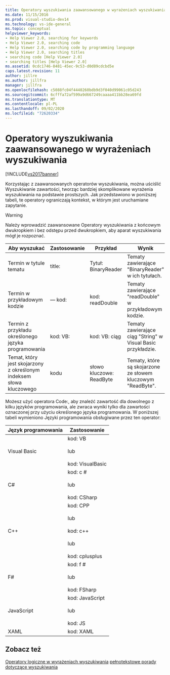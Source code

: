 ```yaml
---
title: Operatory wyszukiwania zaawansowanego w wyrażeniach wyszukiwania | Microsoft Docs
ms.date: 11/15/2016
ms.prod: visual-studio-dev14
ms.technology: vs-ide-general
ms.topic: conceptual
helpviewer_keywords:
- Help Viewer 2.0, searching for keywords
- Help Viewer 2.0, searching code
- Help Viewer 2.0, searching code by programming language
- Help Viewer 2.0, searching titles
- searching code [Help Viewer 2.0]
- searching titles [Help Viewer 2.0]
ms.assetid: 0cdc1746-8481-45ec-9c53-d0d89cdcbd5e
caps.latest.revision: 11
author: jillre
ms.author: jillfra
manager: jillfra
ms.openlocfilehash: c5088fc04f4440260bdb9d3f040d99061c05d243
ms.sourcegitcommit: 6cfffa72af599a9d667249caaaa411bb28ea69fd
ms.translationtype: MT
ms.contentlocale: pl-PL
ms.lasthandoff: 09/02/2020
ms.locfileid: "72620334"
---
```

# <a name="advanced-search-operators-in-search-expressions"></a>Operatory wyszukiwania zaawansowanego w wyrażeniach wyszukiwania
[!INCLUDE[vs2017banner](../includes/vs2017banner.md)]

Korzystając z zaawansowanych operatorów wyszukiwania, można uściślić Wyszukiwanie zawartości, tworząc bardziej skomplikowane wyrażenia wyszukiwania na podstawie prostszych. Jak przedstawiono w poniższej tabeli, te operatory ograniczają kontekst, w którym jest uruchamiane zapytanie.

> [!WARNING]
> Należy wprowadzić zaawansowane Operatory wyszukiwania z końcowym dwukropkiem i bez odstępu przed dwukropkiem, aby aparat wyszukiwania mógł je rozpoznać.

|Aby wyszukać|Zastosowanie|Przykład|Wynik|
|-------------------|---------|-------------|------------|
|Termin w tytule tematu|title:|Tytuł: BinaryReader|Tematy zawierające "BinaryReader" w ich tytułach.|
|Termin w przykładowym kodzie|— kod:|kod: readDouble|Tematy zawierające "readDouble" w przykładowym kodzie.|
|Termin z przykładu określonego języka programowania|kod: VB:|kod: VB: ciąg|Tematy zawierające ciąg "String" w Visual Basic przykładzie.|
|Temat, który jest skojarzony z określonym indeksem słowa kluczowego|kodu|słowo kluczowe: ReadByte|Tematy, które są skojarzone ze słowem kluczowym "ReadByte".|

 Możesz użyć operatora Code:, aby znaleźć zawartość dla dowolnego z kilku języków programowania, ale zwraca wyniki tylko dla zawartości oznaczonej przy użyciu określonego języka programowania. W poniższej tabeli wymieniono Języki programowania obsługiwane przez ten operator:

|Język programowania|Zastosowanie|
|--------------------------|---------|
|Visual Basic|kod: VB<br /><br /> lub<br /><br /> kod: VisualBasic|
|C#|kod: c #<br /><br /> lub<br /><br /> kod: CSharp|
|C++|kod: CPP<br /><br /> lub<br /><br /> kod: c++<br /><br /> lub<br /><br /> kod: cplusplus|
|F#|kod: f #<br /><br /> lub<br /><br /> kod: FSharp|
|JavaScript|kod: JavaScript<br /><br /> lub<br /><br /> kod: JS|
|XAML|kod: XAML|

## <a name="see-also"></a>Zobacz też
 [Operatory logiczne w wyrażeniach wyszukiwania](../ide/logical-operators-in-search-expressions.md) [pełnotekstowe porady dotyczące wyszukiwania](../ide/full-text-search-tips.md)
